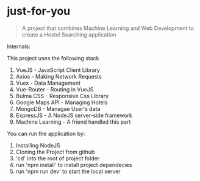 # just-for-you

> A project that combines Machine Learning and Web Development to create a Hostel Searching application

Internals:

This project uses the following stack
1. VueJS - JavaScript Client Library 
2. Axios - Making Network Requests
3. Vuex - Data Management
4. Vue-Router - Routing in VueJS
5. Bulma CSS - Responsive Css Library
6. Google Maps API - Managing Hotels
7. MongoDB - Managae User's data
8. ExpressJS - A NodeJS server-side framework
9. Machine Learning - A friend handled this part

You can run the application by:
1. Installing NodeJS
2. Cloning the Project from github
3. 'cd' into the root of project folder
4. run 'npm install' to install project dependecies
5. run 'npm run dev' to start the local server